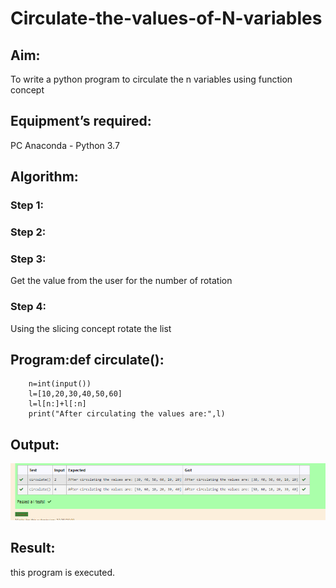 # Circulate-the-values-of-N-variables
## Aim:
To write a python program to circulate the n variables using function concept
## Equipment’s required:
PC
Anaconda - Python 3.7
## Algorithm: 
### Step 1: 
### Step 2: 
### Step 3: 
Get the value from the user for the number of rotation
### Step 4: 
Using the slicing concept rotate the list 
## Program:def circulate():
```
    n=int(input())
    l=[10,20,30,40,50,60]
    l=l[n:]+l[:n]
    print("After circulating the values are:",l)
```
## Output:
![output](.\circulateoutput.png)

## Result:
this program is executed.
